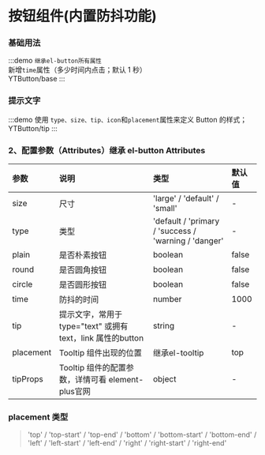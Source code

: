 # 按钮组件(内置防抖功能)

### 基础用法

:::demo `继承el-button所有属性` <br/>新增`time`属性（多少时间内点击；默认 1 秒）<br/>
YTButton/base
:::

### 提示文字

:::demo 使用 `type、size、tip、icon`和`placement`属性来定义 Button 的样式；
YTButton/tip
:::

### 2、配置参数（Attributes）继承 el-button Attributes

| 参数      | 说明                                                      | 类型                                                 | 默认值 |
| :-------- | :-------------------------------------------------------- | :--------------------------------------------------- | :----- |
| size      | 尺寸                                                      | 'large' / 'default' / 'small'                        | -      |
| type      | 类型                                                      | 'default / 'primary / 'success / 'warning / 'danger' | -      |
| plain     | 是否朴素按钮                                              | boolean                                              | false  |
| round     | 是否圆角按钮                                              | boolean                                              | false  |
| circle    | 是否圆形按钮                                              | boolean                                              | false  | 无 |
| time      | 防抖的时间                                                | number                                               | 1000   |
| tip       | 提示文字，常用于type="text" 或拥有text，link 属性的button | string                                               | -      |
| placement | Tooltip 组件出现的位置                                    | 继承el-tooltip                                       | top    |
| tipProps  | Tooltip 组件的配置参数，详情可看 element-plus官网         | object                                               | -      |


### placement 类型

>'top' / 'top-start' / 'top-end' / 'bottom' / 'bottom-start' / 'bottom-end' / 'left' / 'left-start' / 'left-end' / 'right' / 'right-start' / 'right-end'


